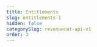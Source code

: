 ```yaml
---
title: Entitlements
slug: entitlements-1
hidden: false
categorySlug: revenuecat-api-v1
order: 3
---
```

